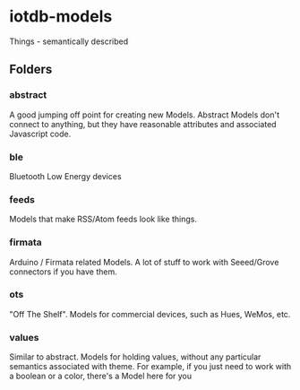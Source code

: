 iotdb-models
============

Things - semantically described

## Folders
### abstract

A good jumping off point for creating
new Models. Abstract Models don't 
connect to anything, but they have
reasonable attributes and associated
Javascript code.

### ble

Bluetooth Low Energy devices

### feeds

Models that make RSS/Atom feeds
look like things.

### firmata

Arduino / Firmata related Models. 
A lot of stuff to work with 
Seeed/Grove connectors if you have them.

### ots

"Off The Shelf". Models for commercial
devices, such as Hues, WeMos, etc.

### values

Similar to abstract. Models for holding
values, without any particular semantics
associated with theme. For example,
if you just need to work with a
boolean or a color, there's a Model
here for you
